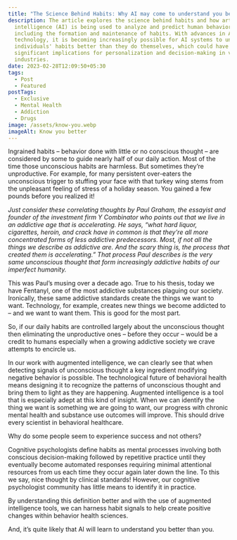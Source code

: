 ```yaml
---
title: "The Science Behind Habits: Why AI may come to understand you better than you"
description: The article explores the science behind habits and how artificial
  intelligence (AI) is being used to analyze and predict human behavior,
  including the formation and maintenance of habits. With advances in AI
  technology, it is becoming increasingly possible for AI systems to understand
  individuals' habits better than they do themselves, which could have
  significant implications for personalization and decision-making in various
  industries.
date: 2023-02-28T12:09:50+05:30
tags:
  - Post
  - Featured
postTags:
  - Exclusive
  - Mental Health
  - Addiction
  - Drugs
image: /assets/know-you.webp
imageAlt: Know you better
---
```

Ingrained habits – behavior done with little or no conscious thought – are considered by some to guide nearly half of our daily action. Most of the time those unconscious habits are harmless. But sometimes they’re unproductive. For example, for many persistent over-eaters the unconscious trigger to stuffing your face with that turkey wing stems from the unpleasant feeling of stress of a holiday season. You gained a few pounds before you realized it!

*Just consider these correlating thoughts by Paul Graham, the essayist and founder of the investment firm Y Combinator who points out that we live in an addictive age that is accelerating. He says, “what hard liquor, cigarettes, heroin, and crack have in common is that they're all more concentrated forms of less addictive predecessors. Most, if not all the things we describe as addictive are. And the scary thing is, the process that created them is accelerating.” That process Paul describes is the very same unconscious thought that form increasingly addictive habits of our imperfect humanity.*

This was Paul’s musing over a decade ago. True to his thesis, today we have Fentanyl, one of the most addictive substances plaguing our society. Ironically, these same addictive standards create the things we want to want. Technology, for example, creates new things we become addicted to – and we want to want them. This is good for the most part.

So, if our daily habits are controlled largely about the unconscious thought then eliminating the unproductive ones – before they occur – would be a credit to humans especially when a growing addictive society we crave attempts to encircle us.

In our work with augmented intelligence, we can clearly see that when detecting signals of unconscious thought a key ingredient modifying negative behavior is possible. The technological future of behavioral health means designing it to recognize the patterns of unconscious thought and bring them to light as they are happening. Augmented intelligence is a tool that is especially adept at this kind of insight. When we can identify the thing we want is something we are going to want, our progress with chronic mental health and substance use outcomes will improve. This should drive every scientist in behavioral healthcare.

Why do some people seem to experience success and not others?

Cognitive psychologists define habits as mental processes involving both conscious decision-making followed by repetitive practice until they eventually become automated responses requiring minimal attentional resources from us each time they occur again later down the line. To this we say, nice thought by clinical standards! However, our cognitive psychologist community has little means to identify it in practice.

By understanding this definition better and with the use of augmented intelligence tools, we can harness habit signals to help create positive changes within behavior health sciences.

And, it’s quite likely that AI will learn to understand you better than you.